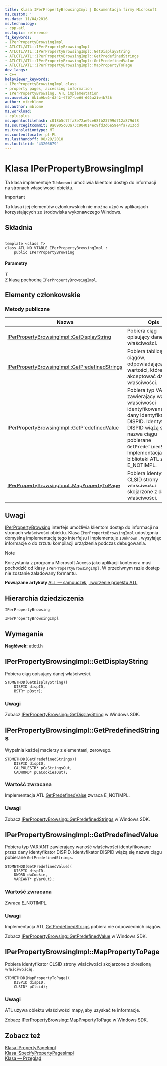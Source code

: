 ```yaml
---
title: Klasa IPerPropertyBrowsingImpl | Dokumentacja firmy Microsoft
ms.custom: ''
ms.date: 11/04/2016
ms.technology:
- cpp-atl
ms.topic: reference
f1_keywords:
- IPerPropertyBrowsingImpl
- ATLCTL/ATL::IPerPropertyBrowsingImpl
- ATLCTL/ATL::IPerPropertyBrowsingImpl::GetDisplayString
- ATLCTL/ATL::IPerPropertyBrowsingImpl::GetPredefinedStrings
- ATLCTL/ATL::IPerPropertyBrowsingImpl::GetPredefinedValue
- ATLCTL/ATL::IPerPropertyBrowsingImpl::MapPropertyToPage
dev_langs:
- C++
helpviewer_keywords:
- IPerPropertyBrowsingImpl class
- property pages, accessing information
- IPerPropertyBrowsing, ATL implementation
ms.assetid: 0b1a9be3-d242-4767-be69-663a21e4b728
author: mikeblome
ms.author: mblome
ms.workload:
- cplusplus
ms.openlocfilehash: c018b5c7ffa8e72ae9ce68fb23799d712a879df8
ms.sourcegitcommit: 9a0905c03a73c904014ec9fd3d6e59e4fa7813cd
ms.translationtype: MT
ms.contentlocale: pl-PL
ms.lasthandoff: 08/29/2018
ms.locfileid: "43206679"
---
```

# <a name="iperpropertybrowsingimpl-class"></a>Klasa IPerPropertyBrowsingImpl
Ta klasa implementuje `IUnknown` i umożliwia klientom dostęp do informacji na stronach właściwości obiektu.  
  
> [!IMPORTANT]
>  Ta klasa i jej elementów członkowskich nie można użyć w aplikacjach korzystających ze środowiska wykonawczego Windows.  
  
## <a name="syntax"></a>Składnia  
  
```

template <class T>
class ATL_NO_VTABLE IPerPropertyBrowsingImpl :
    public IPerPropertyBrowsing
```  
  
#### <a name="parameters"></a>Parametry  
 *T*  
 Z klasą pochodną `IPerPropertyBrowsingImpl`.  
  
## <a name="members"></a>Elementy członkowskie  
  
### <a name="public-methods"></a>Metody publiczne  
  
|Nazwa|Opis|  
|----------|-----------------|  
|[IPerPropertyBrowsingImpl::GetDisplayString](#getdisplaystring)|Pobiera ciąg opisujący danej właściwości.|  
|[IPerPropertyBrowsingImpl::GetPredefinedStrings](#getpredefinedstrings)|Pobiera tablicę ciągów, odpowiadającą wartości, które może akceptować danej właściwości.|  
|[IPerPropertyBrowsingImpl::GetPredefinedValue](#getpredefinedvalue)|Pobiera typ VARIANT zawierający wartość właściwości identyfikowane przez dany identyfikator DISPID. Identyfikator DISPID wiążą się nazwa ciągu pobierane `GetPredefinedStrings`. Implementacja biblioteki ATL zwraca E_NOTIMPL.|  
|[IPerPropertyBrowsingImpl::MapPropertyToPage](#mappropertytopage)|Pobiera identyfikator CLSID strony właściwości skojarzone z danej właściwości.|  
  
## <a name="remarks"></a>Uwagi  
 [IPerPropertyBrowsing](/windows/desktop/api/ocidl/nn-ocidl-iperpropertybrowsing) interfejs umożliwia klientom dostęp do informacji na stronach właściwości obiektu. Klasa `IPerPropertyBrowsingImpl` udostępnia domyślną implementację tego interfejsu i implementuje `IUnknown` , wysyłając informacje o do zrzutu kompilacji urządzenia podczas debugowania.  
  
> [!NOTE]
>  Korzystania z programu Microsoft Access jako aplikacji kontenera musi pochodzić od klasy `IPerPropertyBrowsingImpl`. W przeciwnym razie dostęp nie zostanie załadowany formantu.  
  
 **Powiązane artykuły** [ALT — samouczek](../../atl/active-template-library-atl-tutorial.md), [Tworzenie projektu ATL](../../atl/reference/creating-an-atl-project.md)  
  
## <a name="inheritance-hierarchy"></a>Hierarchia dziedziczenia  
 `IPerPropertyBrowsing`  
  
 `IPerPropertyBrowsingImpl`  
  
## <a name="requirements"></a>Wymagania  
 **Nagłówek:** atlctl.h  
  
##  <a name="getdisplaystring"></a>  IPerPropertyBrowsingImpl::GetDisplayString  
 Pobiera ciąg opisujący danej właściwości.  
  
```
STDMETHOD(GetDisplayString)(
    DISPID dispID,
    BSTR* pBstr);
```  
  
### <a name="remarks"></a>Uwagi  
 Zobacz [IPerPropertyBrowsing::GetDisplayString](/windows/desktop/api/ocidl/nf-ocidl-iperpropertybrowsing-getdisplaystring) w Windows SDK.  
  
##  <a name="getpredefinedstrings"></a>  IPerPropertyBrowsingImpl::GetPredefinedStrings  
 Wypełnia każdej macierzy z elementami, zerowego.  
  
```
STDMETHOD(GetPredefinedStrings)(
    DISPID dispID,
    CALPOLESTR* pCaStringsOut,
    CADWORD* pCaCookiesOut);
```  
  
### <a name="return-value"></a>Wartość zwracana  
 Implementacja ATL [GetPredefinedValue](#getpredefinedvalue) zwraca E_NOTIMPL.  
  
### <a name="remarks"></a>Uwagi  
 Zobacz [IPerPropertyBrowsing::GetPredefinedStrings](/windows/desktop/api/ocidl/nf-ocidl-iperpropertybrowsing-getpredefinedstrings) w Windows SDK.  
  
##  <a name="getpredefinedvalue"></a>  IPerPropertyBrowsingImpl::GetPredefinedValue  
 Pobiera typ VARIANT zawierający wartość właściwości identyfikowane przez dany identyfikator DISPID. Identyfikator DISPID wiążą się nazwa ciągu pobierane `GetPredefinedStrings`.  
  
```
STDMETHOD(GetPredefinedValue)(
    DISPID dispID,
    DWORD dwCookie,
    VARIANT* pVarOut);
```  
  
### <a name="return-value"></a>Wartość zwracana  
 Zwraca E_NOTIMPL.  
  
### <a name="remarks"></a>Uwagi  
 Implementacja ATL [GetPredefinedStrings](#getpredefinedstrings) pobiera nie odpowiednich ciągów.  
  
 Zobacz [IPerPropertyBrowsing::GetPredefinedValue](/windows/desktop/api/ocidl/nf-ocidl-iperpropertybrowsing-getpredefinedvalue) w Windows SDK.  
  
##  <a name="mappropertytopage"></a>  IPerPropertyBrowsingImpl::MapPropertyToPage  
 Pobiera identyfikator CLSID strony właściwości skojarzone z określoną właściwością.  
  
```
STDMETHOD(MapPropertyToPage)(
    DISPID dispID,
    CLSID* pClsid);
```  
  
### <a name="remarks"></a>Uwagi  
 ATL używa obiektu właściwości mapy, aby uzyskać te informacje.  
  
 Zobacz [IPerPropertyBrowsing::MapPropertyToPage](/windows/desktop/api/ocidl/nf-ocidl-iperpropertybrowsing-mappropertytopage) w Windows SDK.  
  
## <a name="see-also"></a>Zobacz też  
 [Klasa IPropertyPageImpl](../../atl/reference/ipropertypageimpl-class.md)   
 [Klasa ISpecifyPropertyPagesImpl](../../atl/reference/ispecifypropertypagesimpl-class.md)   
 [Klasa — Przegląd](../../atl/atl-class-overview.md)
